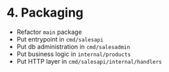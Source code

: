 # 4. Packaging

- Refactor `main` package
- Put entrypoint in `cmd/salesapi`
- Put db administration in `cmd/salesadmin`
- Put business logic in `internal/products`
- Put HTTP layer in `cmd/salesapi/internal/handlers`


